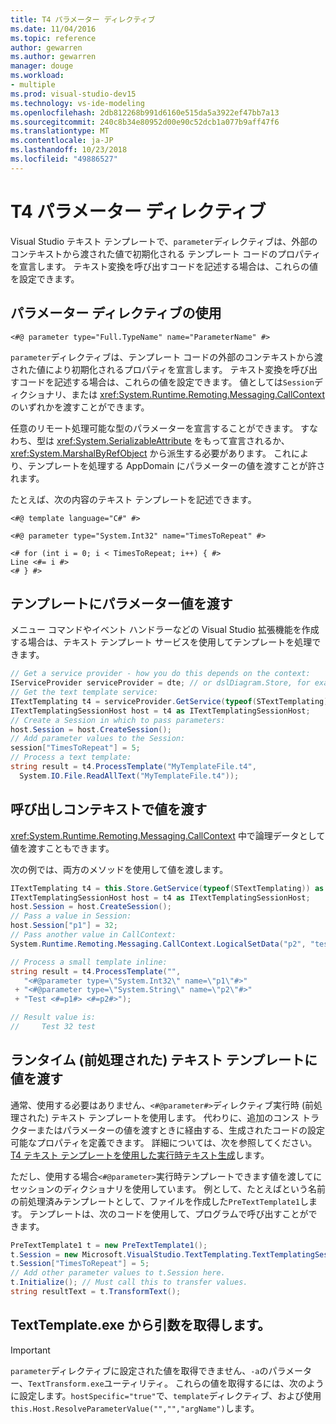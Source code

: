 ```yaml
---
title: T4 パラメーター ディレクティブ
ms.date: 11/04/2016
ms.topic: reference
author: gewarren
ms.author: gewarren
manager: douge
ms.workload:
- multiple
ms.prod: visual-studio-dev15
ms.technology: vs-ide-modeling
ms.openlocfilehash: 2db812268b991d6160e515da5a3922ef47bb7a13
ms.sourcegitcommit: 240c8b34e80952d00e90c52dcb1a077b9aff47f6
ms.translationtype: MT
ms.contentlocale: ja-JP
ms.lasthandoff: 10/23/2018
ms.locfileid: "49886527"
---
```

# <a name="t4-parameter-directive"></a>T4 パラメーター ディレクティブ

Visual Studio テキスト テンプレートで、`parameter`ディレクティブは、外部のコンテキストから渡された値で初期化される テンプレート コードのプロパティを宣言します。 テキスト変換を呼び出すコードを記述する場合は、これらの値を設定できます。

## <a name="using-the-parameter-directive"></a>パラメーター ディレクティブの使用

```
<#@ parameter type="Full.TypeName" name="ParameterName" #>
```

 `parameter`ディレクティブは、テンプレート コードの外部のコンテキストから渡された値により初期化されるプロパティを宣言します。 テキスト変換を呼び出すコードを記述する場合は、これらの値を設定できます。 値としては`Session`ディクショナリ、または <xref:System.Runtime.Remoting.Messaging.CallContext> のいずれかを渡すことができます。

 任意のリモート処理可能な型のパラメーターを宣言することができます。 すなわち、型は <xref:System.SerializableAttribute> をもって宣言されるか、<xref:System.MarshalByRefObject> から派生する必要があります。 これにより、テンプレートを処理する AppDomain にパラメーターの値を渡すことが許されます。

 たとえば、次の内容のテキスト テンプレートを記述できます。

```
<#@ template language="C#" #>

<#@ parameter type="System.Int32" name="TimesToRepeat" #>

<# for (int i = 0; i < TimesToRepeat; i++) { #>
Line <#= i #>
<# } #>
```

## <a name="passing-parameter-values-to-a-template"></a>テンプレートにパラメーター値を渡す
 メニュー コマンドやイベント ハンドラーなどの Visual Studio 拡張機能を作成する場合は、テキスト テンプレート サービスを使用してテンプレートを処理できます。

```csharp
// Get a service provider - how you do this depends on the context:
IServiceProvider serviceProvider = dte; // or dslDiagram.Store, for example
// Get the text template service:
ITextTemplating t4 = serviceProvider.GetService(typeof(STextTemplating)) as ITextTemplating;
ITextTemplatingSessionHost host = t4 as ITextTemplatingSessionHost;
// Create a Session in which to pass parameters:
host.Session = host.CreateSession();
// Add parameter values to the Session:
session["TimesToRepeat"] = 5;
// Process a text template:
string result = t4.ProcessTemplate("MyTemplateFile.t4",
  System.IO.File.ReadAllText("MyTemplateFile.t4"));
```

## <a name="passing-values-in-the-call-context"></a>呼び出しコンテキストで値を渡す
 <xref:System.Runtime.Remoting.Messaging.CallContext> 中で論理データとして値を渡すこともできます。

 次の例では、両方のメソッドを使用して値を渡します。

```csharp
ITextTemplating t4 = this.Store.GetService(typeof(STextTemplating)) as ITextTemplating;
ITextTemplatingSessionHost host = t4 as ITextTemplatingSessionHost;
host.Session = host.CreateSession();
// Pass a value in Session:
host.Session["p1"] = 32;
// Pass another value in CallContext:
System.Runtime.Remoting.Messaging.CallContext.LogicalSetData("p2", "test");

// Process a small template inline:
string result = t4.ProcessTemplate("",
   "<#@parameter type=\"System.Int32\" name=\"p1\"#>"
 + "<#@parameter type=\"System.String\" name=\"p2\"#>"
 + "Test <#=p1#> <#=p2#>");

// Result value is:
//     Test 32 test
```

## <a name="passing-values-to-a-run-time-preprocessed-text-template"></a>ランタイム (前処理された) テキスト テンプレートに値を渡す
 通常、使用する必要はありません、`<#@parameter#>`ディレクティブ実行時 (前処理された) テキスト テンプレートを使用します。 代わりに、追加のコンス トラクターまたはパラメーターの値を渡すときに経由する、生成されたコードの設定可能なプロパティを定義できます。 詳細については、次を参照してください。 [T4 テキスト テンプレートを使用した実行時テキスト生成](../modeling/run-time-text-generation-with-t4-text-templates.md)します。

 ただし、使用する場合`<#@parameter>`実行時テンプレートできます値を渡してにセッションのディクショナリを使用しています。 例として、たとえばという名前の前処理済みテンプレートとして、ファイルを作成した`PreTextTemplate1`します。 テンプレートは、次のコードを使用して、プログラムで呼び出すことができます。

```csharp
PreTextTemplate1 t = new PreTextTemplate1();
t.Session = new Microsoft.VisualStudio.TextTemplating.TextTemplatingSession();
t.Session["TimesToRepeat"] = 5;
// Add other parameter values to t.Session here.
t.Initialize(); // Must call this to transfer values.
string resultText = t.TransformText();
```

## <a name="obtaining-arguments-from-texttemplateexe"></a>TextTemplate.exe から引数を取得します。

> [!IMPORTANT]
>  `parameter`ディレクティブに設定された値を取得できません、`-a`のパラメーター、`TextTransform.exe`ユーティリティ。 これらの値を取得するには、次のように設定します。`hostSpecific="true"`で、`template`ディレクティブ、および使用`this.Host.ResolveParameterValue("","","argName")`します。
